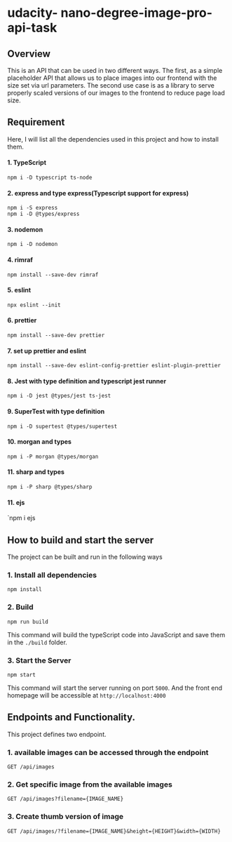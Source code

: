 # udacity- nano-degree-image-pro-api-task

## Overview

This is an API that can be used in two different ways. The first, as a simple placeholder API that allows us to place images into our frontend with the size set via url parameters. The second use case is as a library to serve properly scaled versions of our images to the frontend to reduce page load size.

## Requirement

Here, I will list all the dependencies used in this project and how to install them.

#### 1. TypeScript

`npm i -D typescript ts-node`

#### 2. express and type express(Typescript support for express)

```
npm i -S express
npm i -D @types/express
```

#### 3. nodemon

`npm i -D nodemon`

#### 4. rimraf

`npm install --save-dev rimraf`

#### 5. eslint

`npx eslint --init`

#### 6. prettier

`npm install --save-dev prettier`

#### 7. set up prettier and eslint

`npm install --save-dev eslint-config-prettier eslint-plugin-prettier`

#### 8. Jest with type definition and typescript jest runner

`npm i -D jest @types/jest ts-jest`

#### 9. SuperTest with type definition

`npm i -D supertest @types/supertest`

#### 10. morgan and types

`npm i -P morgan @types/morgan`

#### 11. sharp and types

`npm i -P sharp @types/sharp`

#### 11. ejs

`npm i ejs

## How to build and start the server

The project can be built and run in the following ways

### 1. Install all dependencies

`npm install`

### 2. Build

`npm run build`

This command will build the typeScript code into JavaScript and save them in the `./build` folder.

### 3. Start the Server

`npm start`

This command will start the server running on port `5000`. And the front end homepage will be accessible at `http://localhost:4000`

## Endpoints and Functionality.

This project defines two endpoint.

### 1. available images can be accessed through the endpoint

`GET /api/images`

### 2. Get specific image from the available images

`GET /api/images?filename={IMAGE_NAME}`

### 3. Create thumb version of image

`GET /api/images/?filename={IMAGE_NAME}&height={HEIGHT}&width={WIDTH}`
